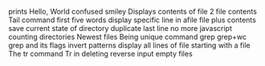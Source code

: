 prints Hello, World
confused smiley
Displays contents of file
2 file contents
Tail command
first five words
display specific line in afile
file plus contents
save current state of directory
duplicate last line
no more javascript
counting directories
Newest files
Being unique
command grep
grep+wc
grep and its flags
invert patterns
display all lines of file starting with a file
The tr command
Tr in deleting
reverse input
empty files

